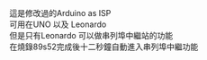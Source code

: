 這是修改過的Arduino as ISP  
可用在UNO 以及 Leonardo  
但是只有Leonardo 可以做串列埠中繼站的功能  
在燒錄89s52完成後十二秒鐘自動進入串列埠中繼功能  
